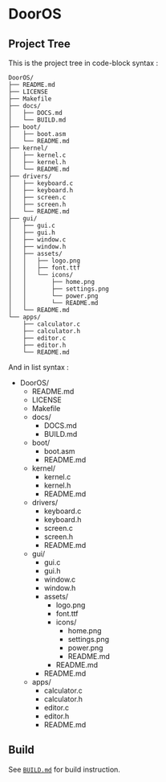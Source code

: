 # DoorOS

## Project Tree

This is the project tree in code-block syntax :  
```
DoorOS/
├── README.md
├── LICENSE
├── Makefile
├── docs/
│   ├── DOCS.md
│   └── BUILD.md
├── boot/
│   ├── boot.asm
│   └── README.md
├── kernel/
│   ├── kernel.c
│   ├── kernel.h
│   └── README.md
├── drivers/
│   ├── keyboard.c
│   ├── keyboard.h
│   ├── screen.c
│   ├── screen.h
│   └── README.md
├── gui/
│   ├── gui.c
│   ├── gui.h
│   ├── window.c
│   ├── window.h
│   ├── assets/
│   │   ├── logo.png
│   │   ├── font.ttf
│   │   └── icons/
│   │       ├── home.png
│   │       ├── settings.png
│   │       └── power.png
│   │       └── README.md
│   └── README.md
└── apps/
    ├── calculator.c
    ├── calculator.h
    ├── editor.c
    ├── editor.h
    └── README.md
```
And in list syntax :  
* DoorOS/
	* README.md
	* LICENSE
	* Makefile
	* docs/
		* DOCS.md
		* BUILD.md
	* boot/
		* boot.asm
		* README.md
	* kernel/
		* kernel.c
		* kernel.h
		* README.md
	* drivers/
		* keyboard.c
		* keyboard.h
		* screen.c
		* screen.h
		* README.md
	* gui/
		* gui.c
		* gui.h
		* window.c
		* window.h
		* assets/
			* logo.png
			* font.ttf
			* icons/
				* home.png
				* settings.png
				* power.png
				* README.md
			* README.md
		* README.md
	* apps/
		* calculator.c
		* calculator.h
		* editor.c
		* editor.h
		* README.md


## Build
See [`BUILD.md`](./Docs/BUILD.md) for build instruction.
